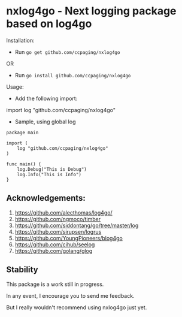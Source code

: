 # nxlog4go - Next logging package based on log4go 

Installation:

- Run `go get github.com/ccpaging/nxlog4go`

OR

- Run `go install github.com/ccpaging/nxlog4go`

Usage:

- Add the following import:

import log "github.com/ccpaging/nxlog4go"

- Sample, using global log

```
package main

import (
    log "github.com/ccpaging/nxlog4go"
)

func main() {
    log.Debug("This is Debug")
    log.Info("This is Info")
}
```

## Acknowledgements:

1. <https://github.com/alecthomas/log4go/>
2. <https://github.com/ngmoco/timber>
3. <https://github.com/siddontang/go/tree/master/log>
4. <https://github.com/sirupsen/logrus>
5. <https://github.com/YoungPioneers/blog4go>
6. <https://github.com/cihub/seelog>
7. <https://github.com/golang/glog>


## Stability

This package is a work still in progress. 

In any event, I encourage you to send me feedback.

But I really wouldn't recommend using nxlog4go just yet.
